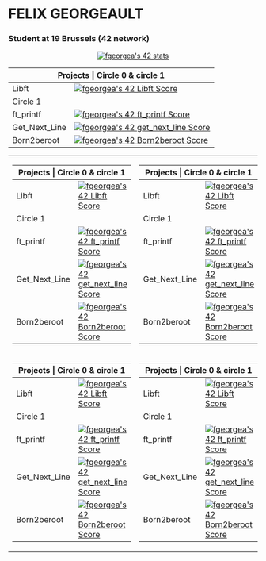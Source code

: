 #   FELIX GEORGEAULT
### Student at 19 Brussels (42 network)

<p align="center"><a href="https://github.com/JaeSeoKim/badge42"><img src="https://badge42.vercel.app/api/v2/cl9wz0yjx00400fmj9wvknyyb/stats?cursusId=21&coalitionId=52" alt="fgeorgea's 42 stats" /></a></p>

<table>
        <thead>
        <tr>
          <th colspan="2">Projects | Circle 0 & circle 1</th>
        </tr>
          </thead>
          <tbody>
        <tr>
          <td>Libft</td>
          <td><a href="https://github.com/JaeSeoKim/badge42"><img src="https://badge42.vercel.app/api/v2/cl9wz0yjx00400fmj9wvknyyb/project/2817514" alt="fgeorgea's 42 Libft Score"/></a></td>
        </tr>
        <tr>
          <td colspan="2">Circle 1</td>
        </tr>
        <tr>
          <td>ft_printf</td>
          <td><a href="https://github.com/JaeSeoKim/badge42"><img src="https://badge42.vercel.app/api/v2/cl9wz0yjx00400fmj9wvknyyb/project/2842259" alt="fgeorgea's 42 ft_printf Score" /></a></td>
        </tr>
        <tr>
          <td>Get_Next_Line</td>
          <td><a href="https://github.com/JaeSeoKim/badge42"><img src="https://badge42.vercel.app/api/v2/cl9wz0yjx00400fmj9wvknyyb/project/2846819" alt="fgeorgea's 42 get_next_line Score" /></a></td>
        </tr>
        <tr>
          <td>Born2beroot</td>
          <td><a href="https://github.com/JaeSeoKim/badge42"><img src="https://badge42.vercel.app/api/v2/cl9wz0yjx00400fmj9wvknyyb/project/2834111" alt="fgeorgea's 42 Born2beroot Score" /></a></td>
        </tr>
    </tbody>
  </table>  



<table>
        <tbody>
        <tr>
          <td>
            <table>
        <thead>
        <tr>
          <th colspan="2">Projects | Circle 0 & circle 1</th>
        </tr>
          </thead>
          <tbody>
        <tr>
          <td>Libft</td>
          <td><a href="https://github.com/JaeSeoKim/badge42"><img src="https://badge42.vercel.app/api/v2/cl9wz0yjx00400fmj9wvknyyb/project/2817514" alt="fgeorgea's 42 Libft Score"/></a></td>
        </tr>
        <tr>
          <td colspan="2">Circle 1</td>
        </tr>
        <tr>
          <td>ft_printf</td>
          <td><a href="https://github.com/JaeSeoKim/badge42"><img src="https://badge42.vercel.app/api/v2/cl9wz0yjx00400fmj9wvknyyb/project/2842259" alt="fgeorgea's 42 ft_printf Score" /></a></td>
        </tr>
        <tr>
          <td>Get_Next_Line</td>
          <td><a href="https://github.com/JaeSeoKim/badge42"><img src="https://badge42.vercel.app/api/v2/cl9wz0yjx00400fmj9wvknyyb/project/2846819" alt="fgeorgea's 42 get_next_line Score" /></a></td>
        </tr>
        <tr>
          <td>Born2beroot</td>
          <td><a href="https://github.com/JaeSeoKim/badge42"><img src="https://badge42.vercel.app/api/v2/cl9wz0yjx00400fmj9wvknyyb/project/2834111" alt="fgeorgea's 42 Born2beroot Score" /></a></td>
        </tr>
    </tbody>
  </table>
          </td>
          <td>
          <table>
        <thead>
        <tr>
          <th colspan="2">Projects | Circle 0 & circle 1</th>
        </tr>
          </thead>
          <tbody>
        <tr>
          <td>Libft</td>
          <td><a href="https://github.com/JaeSeoKim/badge42"><img src="https://badge42.vercel.app/api/v2/cl9wz0yjx00400fmj9wvknyyb/project/2817514" alt="fgeorgea's 42 Libft Score"/></a></td>
        </tr>
        <tr>
          <td colspan="2">Circle 1</td>
        </tr>
        <tr>
          <td>ft_printf</td>
          <td><a href="https://github.com/JaeSeoKim/badge42"><img src="https://badge42.vercel.app/api/v2/cl9wz0yjx00400fmj9wvknyyb/project/2842259" alt="fgeorgea's 42 ft_printf Score" /></a></td>
        </tr>
        <tr>
          <td>Get_Next_Line</td>
          <td><a href="https://github.com/JaeSeoKim/badge42"><img src="https://badge42.vercel.app/api/v2/cl9wz0yjx00400fmj9wvknyyb/project/2846819" alt="fgeorgea's 42 get_next_line Score" /></a></td>
        </tr>
        <tr>
          <td>Born2beroot</td>
          <td><a href="https://github.com/JaeSeoKim/badge42"><img src="https://badge42.vercel.app/api/v2/cl9wz0yjx00400fmj9wvknyyb/project/2834111" alt="fgeorgea's 42 Born2beroot Score" /></a></td>
        </tr>
    </tbody>
  </table>
          </td>
          <td>
          <table>
        <thead>
        <tr>
          <th colspan="2">Projects | Circle 0 & circle 1</th>
        </tr>
          </thead>
          <tbody>
        <tr>
          <td>Libft</td>
          <td><a href="https://github.com/JaeSeoKim/badge42"><img src="https://badge42.vercel.app/api/v2/cl9wz0yjx00400fmj9wvknyyb/project/2817514" alt="fgeorgea's 42 Libft Score"/></a></td>
        </tr>
        <tr>
          <td colspan="2">Circle 1</td>
        </tr>
        <tr>
          <td>ft_printf</td>
          <td><a href="https://github.com/JaeSeoKim/badge42"><img src="https://badge42.vercel.app/api/v2/cl9wz0yjx00400fmj9wvknyyb/project/2842259" alt="fgeorgea's 42 ft_printf Score" /></a></td>
        </tr>
        <tr>
          <td>Get_Next_Line</td>
          <td><a href="https://github.com/JaeSeoKim/badge42"><img src="https://badge42.vercel.app/api/v2/cl9wz0yjx00400fmj9wvknyyb/project/2846819" alt="fgeorgea's 42 get_next_line Score" /></a></td>
        </tr>
        <tr>
          <td>Born2beroot</td>
          <td><a href="https://github.com/JaeSeoKim/badge42"><img src="https://badge42.vercel.app/api/v2/cl9wz0yjx00400fmj9wvknyyb/project/2834111" alt="fgeorgea's 42 Born2beroot Score" /></a></td>
        </tr>
    </tbody>
  </table>
          </td>
        </tr>
        <tr>
          <td>
            <table>
        <thead>
        <tr>
          <th colspan="2">Projects | Circle 0 & circle 1</th>
        </tr>
          </thead>
          <tbody>
        <tr>
          <td>Libft</td>
          <td><a href="https://github.com/JaeSeoKim/badge42"><img src="https://badge42.vercel.app/api/v2/cl9wz0yjx00400fmj9wvknyyb/project/2817514" alt="fgeorgea's 42 Libft Score"/></a></td>
        </tr>
        <tr>
          <td colspan="2">Circle 1</td>
        </tr>
        <tr>
          <td>ft_printf</td>
          <td><a href="https://github.com/JaeSeoKim/badge42"><img src="https://badge42.vercel.app/api/v2/cl9wz0yjx00400fmj9wvknyyb/project/2842259" alt="fgeorgea's 42 ft_printf Score" /></a></td>
        </tr>
        <tr>
          <td>Get_Next_Line</td>
          <td><a href="https://github.com/JaeSeoKim/badge42"><img src="https://badge42.vercel.app/api/v2/cl9wz0yjx00400fmj9wvknyyb/project/2846819" alt="fgeorgea's 42 get_next_line Score" /></a></td>
        </tr>
        <tr>
          <td>Born2beroot</td>
          <td><a href="https://github.com/JaeSeoKim/badge42"><img src="https://badge42.vercel.app/api/v2/cl9wz0yjx00400fmj9wvknyyb/project/2834111" alt="fgeorgea's 42 Born2beroot Score" /></a></td>
        </tr>
    </tbody>
  </table>
          </td>
          <td>
          <table>
        <thead>
        <tr>
          <th colspan="2">Projects | Circle 0 & circle 1</th>
        </tr>
          </thead>
          <tbody>
        <tr>
          <td>Libft</td>
          <td><a href="https://github.com/JaeSeoKim/badge42"><img src="https://badge42.vercel.app/api/v2/cl9wz0yjx00400fmj9wvknyyb/project/2817514" alt="fgeorgea's 42 Libft Score"/></a></td>
        </tr>
        <tr>
          <td colspan="2">Circle 1</td>
        </tr>
        <tr>
          <td>ft_printf</td>
          <td><a href="https://github.com/JaeSeoKim/badge42"><img src="https://badge42.vercel.app/api/v2/cl9wz0yjx00400fmj9wvknyyb/project/2842259" alt="fgeorgea's 42 ft_printf Score" /></a></td>
        </tr>
        <tr>
          <td>Get_Next_Line</td>
          <td><a href="https://github.com/JaeSeoKim/badge42"><img src="https://badge42.vercel.app/api/v2/cl9wz0yjx00400fmj9wvknyyb/project/2846819" alt="fgeorgea's 42 get_next_line Score" /></a></td>
        </tr>
        <tr>
          <td>Born2beroot</td>
          <td><a href="https://github.com/JaeSeoKim/badge42"><img src="https://badge42.vercel.app/api/v2/cl9wz0yjx00400fmj9wvknyyb/project/2834111" alt="fgeorgea's 42 Born2beroot Score" /></a></td>
        </tr>
    </tbody>
  </table>
          </td>
          <td>
          <table>
        <thead>
        <tr>
          <th colspan="2">Projects | Circle 0 & circle 1</th>
        </tr>
          </thead>
          <tbody>
        <tr>
          <td>Libft</td>
          <td><a href="https://github.com/JaeSeoKim/badge42"><img src="https://badge42.vercel.app/api/v2/cl9wz0yjx00400fmj9wvknyyb/project/2817514" alt="fgeorgea's 42 Libft Score"/></a></td>
        </tr>
        <tr>
          <td colspan="2">Circle 1</td>
        </tr>
        <tr>
          <td>ft_printf</td>
          <td><a href="https://github.com/JaeSeoKim/badge42"><img src="https://badge42.vercel.app/api/v2/cl9wz0yjx00400fmj9wvknyyb/project/2842259" alt="fgeorgea's 42 ft_printf Score" /></a></td>
        </tr>
        <tr>
          <td>Get_Next_Line</td>
          <td><a href="https://github.com/JaeSeoKim/badge42"><img src="https://badge42.vercel.app/api/v2/cl9wz0yjx00400fmj9wvknyyb/project/2846819" alt="fgeorgea's 42 get_next_line Score" /></a></td>
        </tr>
        <tr>
          <td>Born2beroot</td>
          <td><a href="https://github.com/JaeSeoKim/badge42"><img src="https://badge42.vercel.app/api/v2/cl9wz0yjx00400fmj9wvknyyb/project/2834111" alt="fgeorgea's 42 Born2beroot Score" /></a></td>
        </tr>
    </tbody>
  </table>
          </td>
        </tr>
    </tbody>
  </table> 
